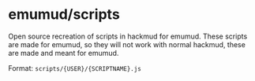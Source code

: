 # emumud/scripts

Open source recreation of scripts in hackmud for emumud. These scripts are made for emumud, so they will not work with normal hackmud, these are made and meant for emumud.

Format:
```scripts/{USER}/{SCRIPTNAME}.js```